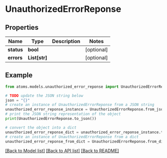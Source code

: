 # UnauthorizedErrorReponse


## Properties

Name | Type | Description | Notes
------------ | ------------- | ------------- | -------------
**status** | **bool** |  | [optional] 
**errors** | **List[str]** |  | [optional] 

## Example

```python
from atoms.models.unauthorized_error_reponse import UnauthorizedErrorReponse

# TODO update the JSON string below
json = "{}"
# create an instance of UnauthorizedErrorReponse from a JSON string
unauthorized_error_reponse_instance = UnauthorizedErrorReponse.from_json(json)
# print the JSON string representation of the object
print(UnauthorizedErrorReponse.to_json())

# convert the object into a dict
unauthorized_error_reponse_dict = unauthorized_error_reponse_instance.to_dict()
# create an instance of UnauthorizedErrorReponse from a dict
unauthorized_error_reponse_from_dict = UnauthorizedErrorReponse.from_dict(unauthorized_error_reponse_dict)
```
[[Back to Model list]](../README.md#documentation-for-models) [[Back to API list]](../README.md#documentation-for-api-endpoints) [[Back to README]](../README.md)


